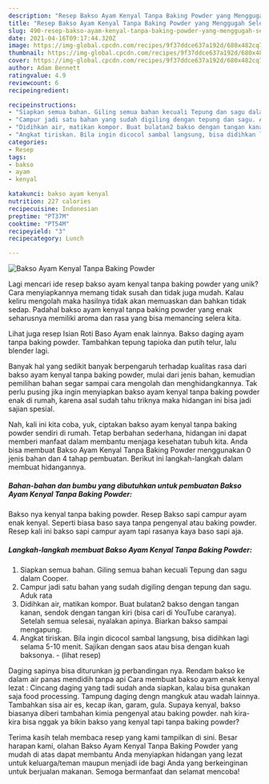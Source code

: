 ```yaml
---
description: "Resep Bakso Ayam Kenyal Tanpa Baking Powder yang Menggugah Selera"
title: "Resep Bakso Ayam Kenyal Tanpa Baking Powder yang Menggugah Selera"
slug: 490-resep-bakso-ayam-kenyal-tanpa-baking-powder-yang-menggugah-selera
date: 2021-04-16T09:17:44.320Z
image: https://img-global.cpcdn.com/recipes/9f37ddce637a192d/680x482cq70/bakso-ayam-kenyal-tanpa-baking-powder-foto-resep-utama.jpg
thumbnail: https://img-global.cpcdn.com/recipes/9f37ddce637a192d/680x482cq70/bakso-ayam-kenyal-tanpa-baking-powder-foto-resep-utama.jpg
cover: https://img-global.cpcdn.com/recipes/9f37ddce637a192d/680x482cq70/bakso-ayam-kenyal-tanpa-baking-powder-foto-resep-utama.jpg
author: Adam Bennett
ratingvalue: 4.9
reviewcount: 6
recipeingredient:

recipeinstructions:
- "Siapkan semua bahan. Giling semua bahan kecuali Tepung dan sagu dalam Cooper."
- "Campur jadi satu bahan yang sudah digiling dengan tepung dan sagu. Aduk rata"
- "Didihkan air, matikan kompor. Buat bulatan2 bakso dengan tangan kanan, sendok dengan tangan kiri (bisa cari di YouTube caranya). Setelah semua selesai, nyalakan apinya. Biarkan bakso sampai mengapung."
- "Angkat tiriskan. Bila ingin dicocol sambal langsung, bisa didihkan lagi selama 5-10 menit. Sajikan dengan saos atau bisa dengan kuah baksonya.           (lihat resep)"
categories:
- Resep
tags:
- bakso
- ayam
- kenyal

katakunci: bakso ayam kenyal 
nutrition: 227 calories
recipecuisine: Indonesian
preptime: "PT37M"
cooktime: "PT54M"
recipeyield: "3"
recipecategory: Lunch

---
```



![Bakso Ayam Kenyal Tanpa Baking Powder](https://img-global.cpcdn.com/recipes/9f37ddce637a192d/680x482cq70/bakso-ayam-kenyal-tanpa-baking-powder-foto-resep-utama.jpg)

Lagi mencari ide resep bakso ayam kenyal tanpa baking powder yang unik? Cara menyiapkannya memang tidak susah dan tidak juga mudah. Kalau keliru mengolah maka hasilnya tidak akan memuaskan dan bahkan tidak sedap. Padahal bakso ayam kenyal tanpa baking powder yang enak seharusnya memiliki aroma dan rasa yang bisa memancing selera kita.

Lihat juga resep Isian Roti Baso Ayam enak lainnya. Bakso daging ayam tanpa baking powder. Tambahkan tepung tapioka dan putih telur, lalu blender lagi.

Banyak hal yang sedikit banyak berpengaruh terhadap kualitas rasa dari bakso ayam kenyal tanpa baking powder, mulai dari jenis bahan, kemudian pemilihan bahan segar sampai cara mengolah dan menghidangkannya. Tak perlu pusing jika ingin menyiapkan bakso ayam kenyal tanpa baking powder enak di rumah, karena asal sudah tahu triknya maka hidangan ini bisa jadi sajian spesial.


Nah, kali ini kita coba, yuk, ciptakan bakso ayam kenyal tanpa baking powder sendiri di rumah. Tetap berbahan sederhana, hidangan ini dapat memberi manfaat dalam membantu menjaga kesehatan tubuh kita. Anda bisa membuat Bakso Ayam Kenyal Tanpa Baking Powder menggunakan 0 jenis bahan dan 4 tahap pembuatan. Berikut ini langkah-langkah dalam membuat hidangannya.

<!--inarticleads1-->

##### Bahan-bahan dan bumbu yang dibutuhkan untuk pembuatan Bakso Ayam Kenyal Tanpa Baking Powder:



Bakso nya kenyal tanpa baking powder. Resep Bakso sapi campur ayam enak kenyal. Seperti biasa baso saya tanpa pengenyal atau baking powder. Resep kali ini bakso sapi campur ayam tapi rasanya kaya baso sapi aja. 

<!--inarticleads2-->

##### Langkah-langkah membuat Bakso Ayam Kenyal Tanpa Baking Powder:

1. Siapkan semua bahan. Giling semua bahan kecuali Tepung dan sagu dalam Cooper.
1. Campur jadi satu bahan yang sudah digiling dengan tepung dan sagu. Aduk rata
1. Didihkan air, matikan kompor. Buat bulatan2 bakso dengan tangan kanan, sendok dengan tangan kiri (bisa cari di YouTube caranya). Setelah semua selesai, nyalakan apinya. Biarkan bakso sampai mengapung.
1. Angkat tiriskan. Bila ingin dicocol sambal langsung, bisa didihkan lagi selama 5-10 menit. Sajikan dengan saos atau bisa dengan kuah baksonya. -           (lihat resep)


Daging sapinya bisa diturunkan jg perbandingan nya. Rendam bakso ke dalam air panas mendidih tanpa api Cara membuat bakso ayam enak kenyal lezat : Cincang daging yang tadi sudah anda siapkan, kalau bisa gunakan saja food processing. Tampung daging dengn mangkuk atau wadah lainnya. Tambahkan sisa air es, kecap ikan, garam, gula. Supaya kenyal, bakso biasanya diberi tambahan kimia pengenyal atau baking powder. nah kira-kira bisa nggak ya bikin bakso yang kenyal tapi tanpa baking powder? 

Terima kasih telah membaca resep yang kami tampilkan di sini. Besar harapan kami, olahan Bakso Ayam Kenyal Tanpa Baking Powder yang mudah di atas dapat membantu Anda menyiapkan hidangan yang lezat untuk keluarga/teman maupun menjadi ide bagi Anda yang berkeinginan untuk berjualan makanan. Semoga bermanfaat dan selamat mencoba!
